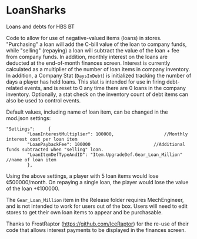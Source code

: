 # LoanSharks
 Loans and debts for HBS BT

Code to allow for use of negative-valued items (loans) in stores. "Purchasing" a loan will add the C-bill value of the loan to company funds, while "selling" (repaying) a loan will subtract the value of the loan + fee from company funds. In addition, monthly interest on the loans are deducted at the end-of-month finances screen. Interest is currently calculated as a multiplier of the number of loan items in company inventory. In addition, a Company Stat (`DaysInDebt`) is initialized tracking the number of days a player has held loans. This stat is intended for use in firing debt-related events, and is reset to 0 any time there are 0 loans in the company inventory. Optionally, a stat check on the inventory count of debt items can also be used to control events.

Default values, including name of loan item, can be changed in the mod.json settings:

```
"Settings": 	{
		"LoanInterestMultiplier": 100000,   				//Monthly interest cost per loan item
		"LoanPaybackFee": 100000           				//Additional funds subtracted when "selling" loan.
		"LoanItemDefTypeAndID": "Item.UpgradeDef.Gear_Loan_Million"	//name of loan item
		},
```

Using the above settings, a player with 5 loan items would lose ¢500000/month. On repaying a single loan, the player would lose the value of the loan +¢100000.

The `Gear_Loan_Million` item in the Release folder requires MechEngineer, and is not intended to work for users out of the box. Users will need to edit stores to get their own loan items to appear and be purchasable.

Thanks to FrostRaptor (https://github.com/IceRaptor) for the re-use of their code that allows interest payments to be displayed in the finances screen.
